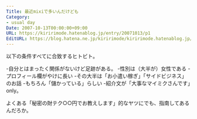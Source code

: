 ```yaml
---
Title: 最近mixiで多いんだけども
Category:
- usual day
Date: 2007-10-13T00:00:00+09:00
URL: https://kiririmode.hatenablog.jp/entry/20071013/p1
EditURL: https://blog.hatena.ne.jp/kiririmode/kiririmode.hatenablog.jp/atom/entry/8454420450078216541
---
```



以下の条件すべてに合致するヒトビト。

-自分とはまったく関係がないけど足跡がある。
-性別は（大半が）女性である
-プロフィール欄がやけに長い
-その大半は「お小遣い稼ぎ」「サイドビジネス」のお話
-もちろん「儲かっている」らしい
-紹介文が「大事なマイミクさんです」only。

よくある「秘密の財テク○○円でお教えします」的なヤツにでも、指南してあるんだろか。
